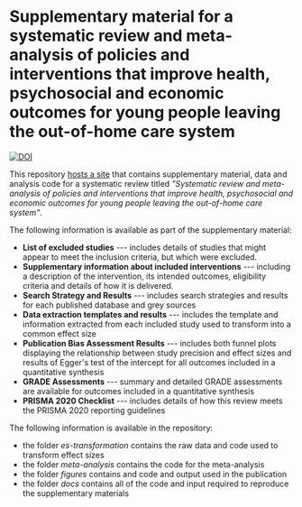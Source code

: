 # Supplementary material for a systematic review and meta-analysis of policies and interventions that improve health, psychosocial and economic outcomes for young people leaving the out-of-home care system

[![DOI](https://zenodo.org/badge/664429132.svg)](https://zenodo.org/badge/latestdoi/664429132)

This repository [hosts a site]("https://davetayl-r.github.io/care-leaver-review") that contains supplementary material, data and analysis code for a systematic review titled <i>"Systematic review and meta-analysis of policies and interventions that improve health, psychosocial and economic outcomes for young people leaving the out-of-home care system"</i>.

The following information is available as part of the supplementary material:

-   <b>List of excluded studies</b> --- includes details of studies that might appear to meet the inclusion criteria, but which were excluded.
-   <b>Supplementary information about included interventions</b> --- including a description of the intervention, its intended outcomes, eligibility criteria and details of how it is delivered.
-   <b>Search Strategy and Results</b> --- includes search strategies and results for each published database and grey sources
-   <b>Data extraction templates and results</b> --- includes the template and information extracted from each included study used to transform into a common effect size
-   <b>Publication Bias Assessment Results</b> --- includes both funnel plots displaying the relationship between study precision and effect sizes and results of Egger's test of the intercept for all outcomes included in a quantitative synthesis
-   <b>GRADE Assessments</b> --- summary and detailed GRADE assessments are available for outcomes included in a quantitative synthesis
-   <b>PRISMA 2020 Checklist</b> --- includes details of how this review meets the PRISMA 2020 reporting guidelines

The following information is available in the repository:

- the folder <i>es-transformation</i> contains the raw data and code used to transform effect sizes
- the folder <i>meta-analysis</i> contains the code for the meta-analysis
- the folder <i>figures</i> contains and code and output used in the publication
- the folder <i>docs</i> contains all of the code and input required to reproduce the supplementary materials

